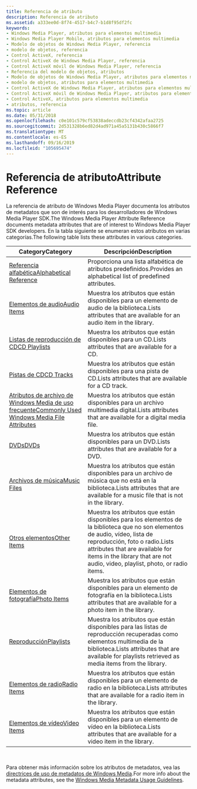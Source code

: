 ```yaml
---
title: Referencia de atributo
description: Referencia de atributo
ms.assetid: a333ee0d-8f74-4517-b4c7-b1d8f95df2fc
keywords:
- Windows Media Player, atributos para elementos multimedia
- Windows Media Player Mobile, atributos para elementos multimedia
- Modelo de objetos de Windows Media Player, referencia
- modelo de objetos, referencia
- Control ActiveX, referencia
- Control ActiveX de Windows Media Player, referencia
- Control ActiveX móvil de Windows Media Player, referencia
- Referencia del modelo de objetos, atributos
- Modelo de objetos de Windows Media Player, atributos para elementos multimedia
- modelo de objetos, atributos para elementos multimedia
- Control ActiveX de Windows Media Player, atributos para elementos multimedia
- Control ActiveX móvil de Windows Media Player, atributos para elementos multimedia
- Control ActiveX, atributos para elementos multimedia
- atributos, referencia
ms.topic: article
ms.date: 05/31/2018
ms.openlocfilehash: c0e101c579cf53838adeccdb23cf4342afaa2725
ms.sourcegitcommit: 2d531328b6ed82d4ad971a45a5131b430c5866f7
ms.translationtype: MT
ms.contentlocale: es-ES
ms.lasthandoff: 09/16/2019
ms.locfileid: "105695474"
---
```

# <a name="attribute-reference"></a><span data-ttu-id="be245-117">Referencia de atributo</span><span class="sxs-lookup"><span data-stu-id="be245-117">Attribute Reference</span></span>

<span data-ttu-id="be245-118">La referencia de atributo de Windows Media Player documenta los atributos de metadatos que son de interés para los desarrolladores de Windows Media Player SDK.</span><span class="sxs-lookup"><span data-stu-id="be245-118">The Windows Media Player Attribute Reference documents metadata attributes that are of interest to Windows Media Player SDK developers.</span></span> <span data-ttu-id="be245-119">En la tabla siguiente se enumeran estos atributos en varias categorías.</span><span class="sxs-lookup"><span data-stu-id="be245-119">The following table lists these attributes in various categories.</span></span>



| <span data-ttu-id="be245-120">Category</span><span class="sxs-lookup"><span data-stu-id="be245-120">Category</span></span>                                                                                       | <span data-ttu-id="be245-121">Descripción</span><span class="sxs-lookup"><span data-stu-id="be245-121">Description</span></span>                                                                                                              |
|------------------------------------------------------------------------------------------------|--------------------------------------------------------------------------------------------------------------------------|
| [<span data-ttu-id="be245-122">Referencia alfabética</span><span class="sxs-lookup"><span data-stu-id="be245-122">Alphabetical Reference</span></span>](alphabetical-attribute-reference.md)                                 | <span data-ttu-id="be245-123">Proporciona una lista alfabética de atributos predefinidos.</span><span class="sxs-lookup"><span data-stu-id="be245-123">Provides an alphabetical list of predefined attributes.</span></span>                                                                  |
| [<span data-ttu-id="be245-124">Elementos de audio</span><span class="sxs-lookup"><span data-stu-id="be245-124">Audio Items</span></span>](audio-item-attributes.md)                                                       | <span data-ttu-id="be245-125">Muestra los atributos que están disponibles para un elemento de audio de la biblioteca.</span><span class="sxs-lookup"><span data-stu-id="be245-125">Lists attributes that are available for an audio item in the library.</span></span>                                                    |
| [<span data-ttu-id="be245-126">Listas de reproducción de CD</span><span class="sxs-lookup"><span data-stu-id="be245-126">CD Playlists</span></span>](cd-playlist-attributes.md)                                                     | <span data-ttu-id="be245-127">Muestra los atributos que están disponibles para un CD.</span><span class="sxs-lookup"><span data-stu-id="be245-127">Lists attributes that are available for a CD.</span></span>                                                                            |
| [<span data-ttu-id="be245-128">Pistas de CD</span><span class="sxs-lookup"><span data-stu-id="be245-128">CD Tracks</span></span>](cd-track-attributes.md)                                                           | <span data-ttu-id="be245-129">Muestra los atributos que están disponibles para una pista de CD.</span><span class="sxs-lookup"><span data-stu-id="be245-129">Lists attributes that are available for a CD track.</span></span>                                                                      |
| [<span data-ttu-id="be245-130">Atributos de archivo de Windows Media de uso frecuente</span><span class="sxs-lookup"><span data-stu-id="be245-130">Commonly Used Windows Media File Attributes</span></span>](commonly-used-windows-media-file-attributes.md) | <span data-ttu-id="be245-131">Muestra los atributos que están disponibles para un archivo multimedia digital.</span><span class="sxs-lookup"><span data-stu-id="be245-131">Lists attributes that are available for a digital media file.</span></span>                                                            |
| [<span data-ttu-id="be245-132">DVDs</span><span class="sxs-lookup"><span data-stu-id="be245-132">DVDs</span></span>](dvd-attributes.md)                                                                     | <span data-ttu-id="be245-133">Muestra los atributos que están disponibles para un DVD.</span><span class="sxs-lookup"><span data-stu-id="be245-133">Lists attributes that are available for a DVD.</span></span>                                                                           |
| [<span data-ttu-id="be245-134">Archivos de música</span><span class="sxs-lookup"><span data-stu-id="be245-134">Music Files</span></span>](music-file-attributes.md)                                                       | <span data-ttu-id="be245-135">Muestra los atributos que están disponibles para un archivo de música que no está en la biblioteca.</span><span class="sxs-lookup"><span data-stu-id="be245-135">Lists attributes that are available for a music file that is not in the library.</span></span>                                         |
| [<span data-ttu-id="be245-136">Otros elementos</span><span class="sxs-lookup"><span data-stu-id="be245-136">Other Items</span></span>](other-item-attributes.md)                                                       | <span data-ttu-id="be245-137">Muestra los atributos que están disponibles para los elementos de la biblioteca que no son elementos de audio, vídeo, lista de reproducción, foto o radio.</span><span class="sxs-lookup"><span data-stu-id="be245-137">Lists attributes that are available for items in the library that are not audio, video, playlist, photo, or radio items.</span></span> |
| [<span data-ttu-id="be245-138">Elementos de fotografía</span><span class="sxs-lookup"><span data-stu-id="be245-138">Photo Items</span></span>](photo-item-attributes.md)                                                       | <span data-ttu-id="be245-139">Muestra los atributos que están disponibles para un elemento de fotografía en la biblioteca.</span><span class="sxs-lookup"><span data-stu-id="be245-139">Lists attributes that are available for a photo item in the library.</span></span>                                                     |
| [<span data-ttu-id="be245-140">Reproducción</span><span class="sxs-lookup"><span data-stu-id="be245-140">Playlists</span></span>](playlist-attributes-ref.md)                                                       | <span data-ttu-id="be245-141">Muestra los atributos que están disponibles para las listas de reproducción recuperadas como elementos multimedia de la biblioteca.</span><span class="sxs-lookup"><span data-stu-id="be245-141">Lists attributes that are available for playlists retrieved as media items from the library.</span></span>                             |
| [<span data-ttu-id="be245-142">Elementos de radio</span><span class="sxs-lookup"><span data-stu-id="be245-142">Radio Items</span></span>](radio-item-attributes.md)                                                       | <span data-ttu-id="be245-143">Muestra los atributos que están disponibles para un elemento de radio en la biblioteca.</span><span class="sxs-lookup"><span data-stu-id="be245-143">Lists attributes that are available for a radio item in the library.</span></span>                                                     |
| [<span data-ttu-id="be245-144">Elementos de vídeo</span><span class="sxs-lookup"><span data-stu-id="be245-144">Video Items</span></span>](video-item-attributes.md)                                                       | <span data-ttu-id="be245-145">Muestra los atributos que están disponibles para un elemento de vídeo en la biblioteca.</span><span class="sxs-lookup"><span data-stu-id="be245-145">Lists attributes that are available for a video item in the library.</span></span>                                                     |



 

<span data-ttu-id="be245-146">Para obtener más información sobre los atributos de metadatos, vea las [directrices de uso de metadatos de Windows Media](/previous-versions/ms867702(v=msdn.10)).</span><span class="sxs-lookup"><span data-stu-id="be245-146">For more info about the metadata attributes, see the [Windows Media Metadata Usage Guidelines](/previous-versions/ms867702(v=msdn.10)).</span></span>

 

 





